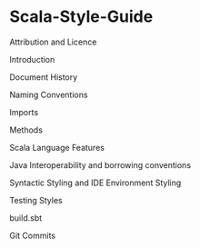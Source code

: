# Scala-Style-Guide

Attribution and Licence

Introduction

Document History

Naming Conventions

Imports

Methods

Scala Language Features

Java Interoperability and borrowing conventions

Syntactic Styling and IDE Environment Styling

Testing Styles

build.sbt


Git Commits
